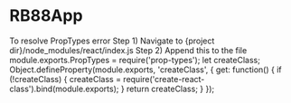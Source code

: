 # RB88App

To resolve PropTypes error
Step 1) Navigate to {project dir}/node_modules/react/index.js
Step 2) Append this to the file
                module.exports.PropTypes = require('prop-types');
                let createClass;
                Object.defineProperty(module.exports, 'createClass', {
                get: function() {
                if (!createClass) {
                createClass = require('create-react-class').bind(module.exports);
                }
                return createClass;
                }
                });

